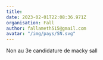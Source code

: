 ```yaml
---
title: 
date: 2023-02-01T22:08:36.971Z
organisation: Fall
author: fallameth515@gmail.com
avatar: "/img/pays/SN.svg"
---
```


Non au 3e candidature de macky sall